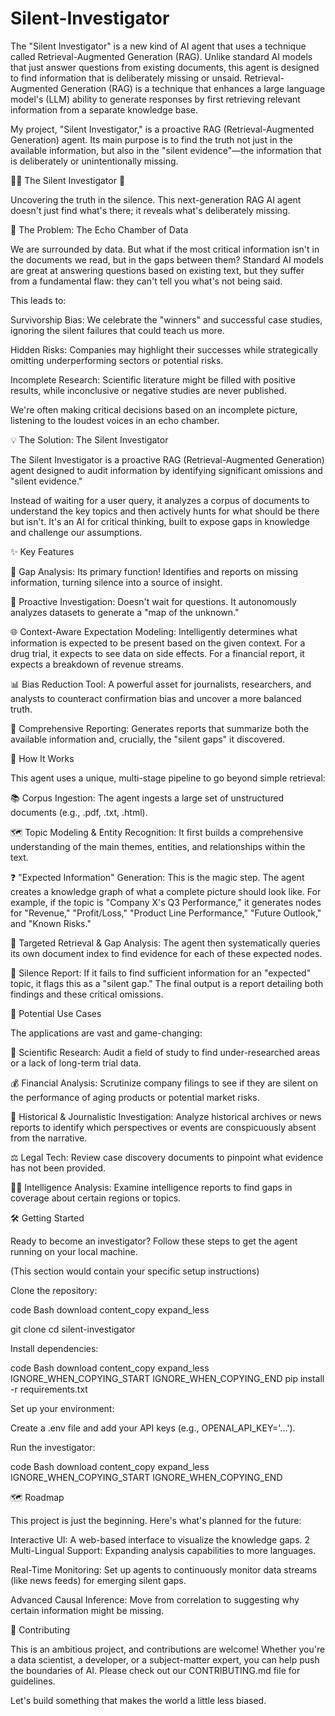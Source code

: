 # Silent-Investigator

The "Silent Investigator" is a new kind of AI agent that uses a technique called Retrieval-Augmented Generation (RAG). Unlike standard AI models that just answer questions from existing documents, this agent is designed to find information that is deliberately missing or unsaid.
Retrieval-Augmented Generation (RAG) is a technique that enhances a large language model's (LLM) ability to generate responses by first retrieving relevant information from a separate knowledge base.

My project, "Silent Investigator," is a proactive RAG (Retrieval-Augmented Generation) agent. Its main purpose is to find the truth not just in the available information, but also in the "silent evidence"—the information that is deliberately or unintentionally missing.


🕵️‍♀️ The Silent Investigator 🤫

Uncovering the truth in the silence. This next-generation RAG AI agent doesn't just find what's there; it reveals what's deliberately missing.

🤔 The Problem: The Echo Chamber of Data

We are surrounded by data. But what if the most critical information isn't in the documents we read, but in the gaps between them? Standard AI models are great at answering questions based on existing text, but they suffer from a fundamental flaw: they can't tell you what's not being said.

This leads to:

Survivorship Bias: We celebrate the "winners" and successful case studies, ignoring the silent failures that could teach us more.

Hidden Risks: Companies may highlight their successes while strategically omitting underperforming sectors or potential risks.

Incomplete Research: Scientific literature might be filled with positive results, while inconclusive or negative studies are never published.

We're often making critical decisions based on an incomplete picture, listening to the loudest voices in an echo chamber.

💡 The Solution: The Silent Investigator

The Silent Investigator is a proactive RAG (Retrieval-Augmented Generation) agent designed to audit information by identifying significant omissions and "silent evidence."

Instead of waiting for a user query, it analyzes a corpus of documents to understand the key topics and then actively hunts for what should be there but isn't. It's an AI for critical thinking, built to expose gaps in knowledge and challenge our assumptions.

✨ Key Features

🤫 Gap Analysis: Its primary function! Identifies and reports on missing information, turning silence into a source of insight.

🧠 Proactive Investigation: Doesn't wait for questions. It autonomously analyzes datasets to generate a "map of the unknown."

🌐 Context-Aware Expectation Modeling: Intelligently determines what information is expected to be present based on the given context. For a drug trial, it expects to see data on side effects. For a financial report, it expects a breakdown of revenue streams.

📊 Bias Reduction Tool: A powerful asset for journalists, researchers, and analysts to counteract confirmation bias and uncover a more balanced truth.

📄 Comprehensive Reporting: Generates reports that summarize both the available information and, crucially, the "silent gaps" it discovered.

🤖 How It Works

This agent uses a unique, multi-stage pipeline to go beyond simple retrieval:

📚 Corpus Ingestion: The agent ingests a large set of unstructured documents (e.g., .pdf, .txt, .html).

🗺️ Topic Modeling & Entity Recognition: It first builds a comprehensive understanding of the main themes, entities, and relationships within the text.

❓ "Expected Information" Generation: This is the magic step. The agent creates a knowledge graph of what a complete picture should look like. For example, if the topic is "Company X's Q3 Performance," it generates nodes for "Revenue," "Profit/Loss," "Product Line Performance," "Future Outlook," and "Known Risks."

🔎 Targeted Retrieval & Gap Analysis: The agent then systematically queries its own document index to find evidence for each of these expected nodes.

📝 Silence Report: If it fails to find sufficient information for an "expected" topic, it flags this as a "silent gap." The final output is a report detailing both findings and these critical omissions.

🚀 Potential Use Cases

The applications are vast and game-changing:

🔬 Scientific Research: Audit a field of study to find under-researched areas or a lack of long-term trial data.

💰 Financial Analysis: Scrutinize company filings to see if they are silent on the performance of aging products or potential market risks.

📜 Historical & Journalistic Investigation: Analyze historical archives or news reports to identify which perspectives or events are conspicuously absent from the narrative.

⚖️ Legal Tech: Review case discovery documents to pinpoint what evidence has not been provided.

🕵️‍♂️ Intelligence Analysis: Examine intelligence reports to find gaps in coverage about certain regions or topics.

🛠️ Getting Started

Ready to become an investigator? Follow these steps to get the agent running on your local machine.

(This section would contain your specific setup instructions)

Clone the repository:

code
Bash
download
content_copy
expand_less

git clone 
cd silent-investigator

Install dependencies:

code
Bash
download
content_copy
expand_less
IGNORE_WHEN_COPYING_START
IGNORE_WHEN_COPYING_END
pip install -r requirements.txt

Set up your environment:

Create a .env file and add your API keys (e.g., OPENAI_API_KEY='...').

Run the investigator:

code
Bash
download
content_copy
expand_less
IGNORE_WHEN_COPYING_START
IGNORE_WHEN_COPYING_END

🗺️ Roadmap

This project is just the beginning. Here's what's planned for the future:

Interactive UI: A web-based interface to visualize the knowledge gaps.
2
Multi-Lingual Support: Expanding analysis capabilities to more languages.

Real-Time Monitoring: Set up agents to continuously monitor data streams (like news feeds) for emerging silent gaps.

Advanced Causal Inference: Move from correlation to suggesting why certain information might be missing.

🤝 Contributing

This is an ambitious project, and contributions are welcome! Whether you're a data scientist, a developer, or a subject-matter expert, you can help push the boundaries of AI. Please check out our CONTRIBUTING.md file for guidelines.

Let's build something that makes the world a little less biased.
